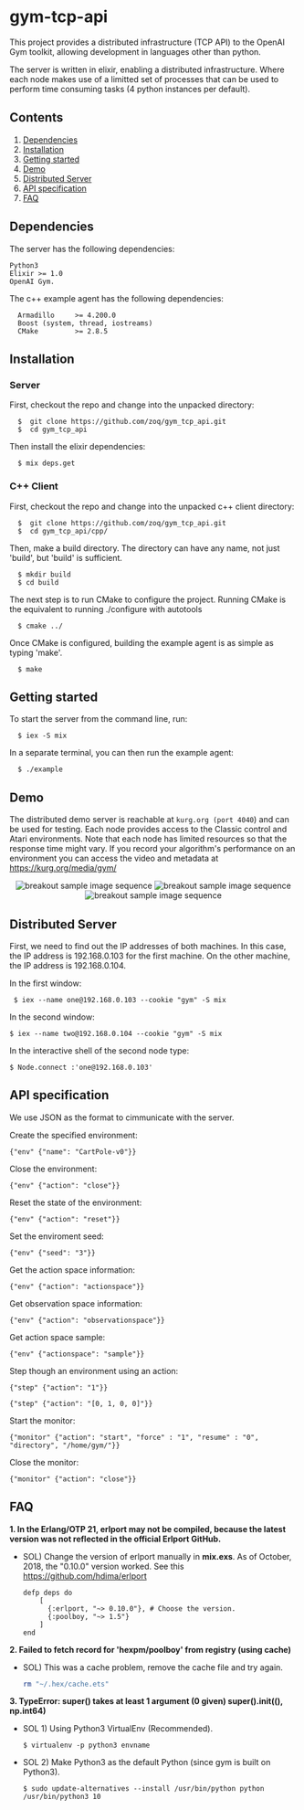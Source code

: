 # gym-tcp-api

This project provides a distributed infrastructure (TCP API) to the OpenAI Gym toolkit, allowing development in languages other than python.

The server is written in elixir, enabling a distributed infrastructure. Where each node makes use of a limitted set of processes that can be used to perform time consuming tasks (4 python instances per default).

## Contents

  1. [Dependencies](#dependencies)
  2. [Installation](#installation)
  3. [Getting started](#getting-started)
  3. [Demo](#demo)
  4. [Distributed Server](#distributed-server)
  5. [API specification](#api-specification)
  6. [FAQ](#faq)

## Dependencies

The server has the following dependencies:

    Python3
    Elixir >= 1.0
    OpenAI Gym.

The c++ example agent has the following dependencies:

      Armadillo     >= 4.200.0
      Boost (system, thread, iostreams)
      CMake         >= 2.8.5

## Installation

### Server

First, checkout the repo and change into the unpacked directory:

      $  git clone https://github.com/zoq/gym_tcp_api.git
      $  cd gym_tcp_api

Then install the elixir dependencies:

      $ mix deps.get

### C++ Client

First, checkout the repo and change into the unpacked c++ client directory:

      $  git clone https://github.com/zoq/gym_tcp_api.git
      $  cd gym_tcp_api/cpp/

Then, make a build directory. The directory can have any name, not just 'build', but 'build' is sufficient.

      $ mkdir build
      $ cd build

The next step is to run CMake to configure the project. Running CMake is the equivalent to running ./configure with autotools

      $ cmake ../

Once CMake is configured, building the example agent is as simple as typing 'make'.

      $ make

## Getting started

To start the server from the command line, run:

      $ iex -S mix

In a separate terminal, you can then run the example agent:

      $ ./example

## Demo

The distributed demo server is reachable at ```kurg.org (port 4040```) and can be used for testing. Each node provides access to the Classic control and Atari environments. Note that each node has limited resources so that the response time might vary. If you record your algorithm's performance on an environment you can access the video and metadata at https://kurg.org/media/gym/

<p align="center">
<img src="https://kurg.org/media/breakout_sample.gif" alt="breakout sample image sequence"> <img src="https://kurg.org/media/space_invaders_sample.gif" alt="breakout sample image sequence"> <img src="https://kurg.org/media/enduro_sample.gif" alt="breakout sample image sequence">
</p>

## Distributed Server

First, we need to find out the IP addresses of both machines. In this case, the IP address is 192.168.0.103 for the first machine. On the other machine, the IP address is 192.168.0.104.

In the first window:

     $ iex --name one@192.168.0.103 --cookie "gym" -S mix

In the second window:

    $ iex --name two@192.168.0.104 --cookie "gym" -S mix

In the interactive shell of the second node type:

    $ Node.connect :'one@192.168.0.103'

## API specification
We use JSON as the format to cimmunicate with the server.

Create the specified environment:

    {"env" {"name": "CartPole-v0"}}

Close the environment:

    {"env" {"action": "close"}}

Reset the state of the environment:

    {"env" {"action": "reset"}}

Set the enviroment seed:

    {"env" {"seed": "3"}}

Get the action space information:

    {"env" {"action": "actionspace"}}

Get observation space information:

    {"env" {"action": "observationspace"}}

Get action space sample:

    {"env" {"actionspace": "sample"}}

Step though an environment using an action:

    {"step" {"action": "1"}}

    {"step" {"action": "[0, 1, 0, 0]"}}

Start the monitor:

    {"monitor" {"action": "start", "force" : "1", "resume" : "0", "directory", "/home/gym/"}}

Close the monitor:

    {"monitor" {"action": "close"}}
  
## FAQ
<b>1. In the Erlang/OTP 21, erlport may not be compiled, because the latest version was not reflected in the official Erlport GitHub.</b>

  - SOL) Change the version of erlport manually in <b>mix.exs</b>. As of October, 2018, the "0.10.0" version worked. See this https://github.com/hdima/erlport
    ```
    defp deps do
        [
          {:erlport, "~> 0.10.0"}, # Choose the version.
          {:poolboy, "~> 1.5"}
        ]
    end
    ```
  
<b>2. Failed to fetch record for 'hexpm/poolboy' from registry (using cache)</b>

  - SOL) This was a cache problem, remove the cache file and try again.
    ```bash
    rm "~/.hex/cache.ets"
    ```
    
<b>3. TypeError: super() takes at least 1 argument (0 given)
            super().__init__((), np.int64) </b>
  
  - SOL 1) Using Python3 VirtualEnv (Recommended).

        $ virtualenv -p python3 envname
          
  - SOL 2) Make Python3 as the default Python (since gym is built on Python3).

        $ sudo update-alternatives --install /usr/bin/python python /usr/bin/python3 10
